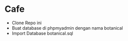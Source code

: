# Cafe

- Clone Repo ini
- Buat database di phpmyadmin dengan nama botanical
- Import Database botanical.sql
